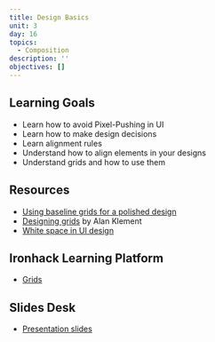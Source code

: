 ```yaml
---
title: Design Basics
unit: 3
day: 16
topics:
  - Composition
description: ''
objectives: []
---
```

Learning Goals
--------------

- Learn how to avoid Pixel-Pushing in UI
- Learn how to make design decisions
- Learn alignment rules
- Understand how to align elements in your designs
- Understand grids and how to use them

Resources
---------

- [Using baseline grids for a polished design](https://www.youtube.com/watch?v=-Kp66bBZoy8)
- [Designing grids](https://zellwk.com/blog/designing-grids/) by Alan Klement
- [White space in UI design](https://uxplanet.org/white-space-in-ui-design-8647d4f685a7)

Ironhack Learning Platform
--------------------------

- [Grids](http://learn.ironhack.com/#/learning_unit/7071)

Slides Desk
-----------

- [Presentation slides](https://docs.google.com/presentation/d/1R0SZ1oXW52d3i-lB06sknNngkhZBpITLm5xyum_uAos/edit#slide=id.g4123adfa1f_2_50)
